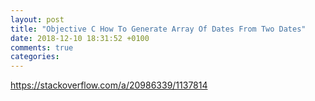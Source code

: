 ```yaml
---
layout: post
title: "Objective C How To Generate Array Of Dates From Two Dates"
date: 2018-12-10 18:31:52 +0100
comments: true
categories: 
---
```



https://stackoverflow.com/a/20986339/1137814